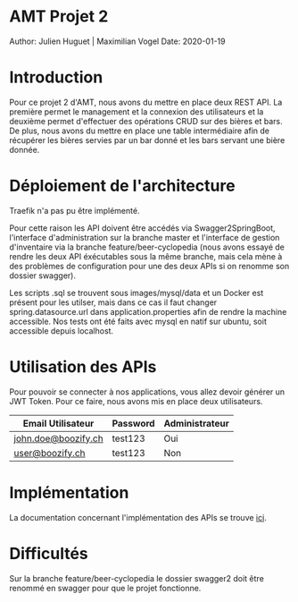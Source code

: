 # AMT Projet 2

Author: Julien Huguet | Maximilian Vogel
Date: 2020-01-19

# Introduction

Pour ce projet 2 d'AMT, nous avons du mettre en place deux REST API. La première permet le management et la connexion des utilisateurs et la deuxième permet d'effectuer des opérations CRUD sur des bières et bars. De plus, nous avons du mettre en place une table intermédiaire afin de récupérer les bières servies par un bar donné et les bars servant une bière donnée.

# Déploiement de l'architecture

Traefik n'a pas pu être implémenté.

Pour cette raison les API doivent être accédés via Swagger2SpringBoot, l'interface d'administration sur la branche master et l'interface de gestion d'inventaire via la branche feature/beer-cyclopedia (nous avons essayé de rendre les deux API éxécutables sous la même branche, mais cela mène à des problèmes de configuration pour une des deux APIs si on renomme son dossier swagger).

Les scripts .sql se trouvent sous images/mysql/data et un Docker est présent pour les utilser, mais dans ce cas il faut changer spring.datasource.url dans application.properties afin de rendre la machine accessible. Nos tests ont été faits avec mysql en natif sur ubuntu, soit accessible depuis localhost.

# Utilisation des APIs

Pour pouvoir se connecter à nos applications, vous allez devoir générer un JWT Token. Pour ce faire, nous avons mis en place deux utilisateurs.

| Email Utilisateur   | Password | Administrateur |
| ------------------- | -------- | -------------- |
| john.doe@boozify.ch | test123  | Oui            |
| user@boozify.ch     | test123  | Non            |

# Implémentation

La documentation concernant l'implémentation des APIs se trouve 
[ici](Documentation/implementation.md).

# Difficultés

Sur la branche feature/beer-cyclopedia le dossier swagger2 doit être renommé en swagger pour que le projet fonctionne.